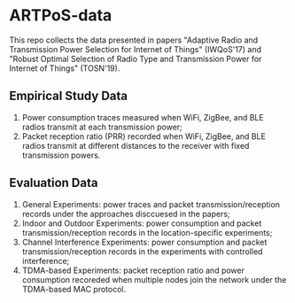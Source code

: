 # ARTPoS-data

This repo collects the data presented in papers
"Adaptive Radio and Transmission Power Selection for Internet of Things" (IWQoS'17) and
"Robust Optimal Selection of Radio Type and Transmission Power for Internet of Things" (TOSN'19).

## Empirical Study Data
1. Power consumption traces measured when WiFi, ZigBee, and BLE radios transmit at each transmission power;
2. Packet reception ratio (PRR) recorded when WiFi, ZigBee, and BLE radios transmit at different distances to the receiver with fixed transmission powers.

## Evaluation Data
1. General Experiments: power traces and packet transmission/reception records under the approaches disccuesed in the papers;
2. Indoor and Outdoor Experiments: power consumption and packet transmission/reception records in the location-specific experiments;
3. Channel Interference Experiments: power consumption and packet transmission/reception records in the experiments with controlled interference;
4. TDMA-based Experiments: packet reception ratio and power consumption recoreded when multiple nodes join the network under the TDMA-based MAC protocol.
